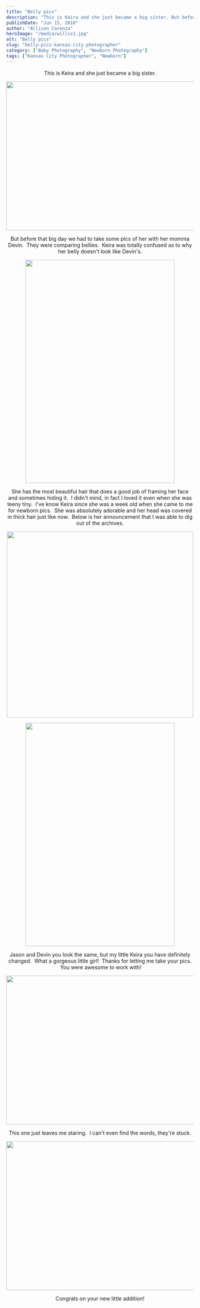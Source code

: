 ```yaml
---
title: "Belly pics"
description: "This is Keira and she just became a big sister. But before that big day we had to take some "
publishDate: "Jun 15, 2010"
author: "Allison Carenza"
heroImage: "/media/willis1.jpg"
alt: "Belly pics"
slug: "belly-pics-kansas-city-photographer"
category: ["Baby Photography", "Newborn Photography"]
tags: ["Kansas City Photographer", "Newborn"]
---
```


<p style="text-align: center;">This is Keira and she just became a big sister.</p>
<p style="text-align: center;"><img class="aligncenter size-full wp-image-916" title="willis1" src="/media/willis1.jpg" alt="" width="601" height="400"   /></p>
<p style="text-align: center;">But before that big day we had to take some pics of her with her momma Devin.  They were comparing bellies.  Keira was totally confused as to why her belly doesn&apos;t look like Devin&apos;s.</p>
<p style="text-align: center;"><img class="aligncenter size-full wp-image-917" title="willis2" src="/media/willis2.jpg" alt="" width="400" height="600"   /></p>
<p style="text-align: center;">She has the most beautiful hair that does a good job of framing her face and sometimes hiding it.  I didn&apos;t mind, in fact I loved it even when she was teeny tiny.  I&apos;ve know Keira since she was a week old when she came to me for newborn pics.  She was absolutely adorable and her head was covered in thick hair just like now.  Below is her announcement that I was able to dig out of the archives.</p>
<p style="text-align: center;">
<p style="text-align: center;"><img class="aligncenter size-full wp-image-922" title="Devin-announcement" src="/media/Devin-announcement.jpg" alt="" width="500" height="500"   /></p>
<p style="text-align: center;">
<p style="text-align: center;"><img class="aligncenter size-full wp-image-919" title="willis4" src="/media/willis4.jpg" alt="" width="400" height="600"   /></p>
<p style="text-align: center;">Jason and Devin you look the same, but my little Keira you have definitely changed.  What a gorgeous little girl!  Thanks for letting me take your pics.  You were awesome to work with!</p>
<p style="text-align: center;"><img class="aligncenter size-full wp-image-920" title="willis5" src="/media/willis5.jpg" alt="" width="600" height="400"   /></p>
<p style="text-align: center;">This one just leaves me staring.  I can&apos;t even find the words, they&apos;re stuck.</p>
<p style="text-align: center;"><img class="aligncenter size-full wp-image-921" title="willis6" src="/media/willis6.jpg" alt="" width="601" height="400"   /></p>
<p style="text-align: center;">Congrats on your new little addition!</p>
